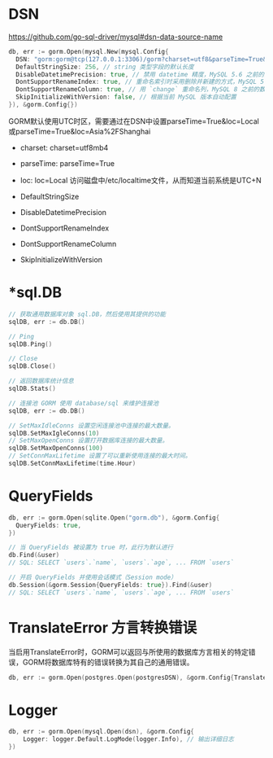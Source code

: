 # DSN

https://github.com/go-sql-driver/mysql#dsn-data-source-name

```go
db, err := gorm.Open(mysql.New(mysql.Config{
  DSN: "gorm:gorm@tcp(127.0.0.1:3306)/gorm?charset=utf8&parseTime=True&loc=Local", // DSN data source name
  DefaultStringSize: 256, // string 类型字段的默认长度
  DisableDatetimePrecision: true, // 禁用 datetime 精度，MySQL 5.6 之前的数据库不支持
  DontSupportRenameIndex: true, // 重命名索引时采用删除并新建的方式，MySQL 5.7 之前的数据库和 MariaDB 不支持重命名索引
  DontSupportRenameColumn: true, // 用 `change` 重命名列，MySQL 8 之前的数据库和 MariaDB 不支持重命名列
  SkipInitializeWithVersion: false, // 根据当前 MySQL 版本自动配置
}), &gorm.Config{})
```

GORM默认使用UTC时区，需要通过在DSN中设置parseTime=True&loc=Local或parseTime=True&loc=Asia%2FShanghai

* charset: charset=utf8mb4
* parseTime: parseTime=True
* loc: loc=Local 访问磁盘中/etc/localtime文件，从而知道当前系统是UTC+N


* DefaultStringSize
* DisableDatetimePrecision
* DontSupportRenameIndex
* DontSupportRenameColumn
* SkipInitializeWithVersion

# *sql.DB
```go
// 获取通用数据库对象 sql.DB，然后使用其提供的功能
sqlDB, err := db.DB()

// Ping
sqlDB.Ping()

// Close
sqlDB.Close()

// 返回数据库统计信息
sqlDB.Stats()
```

```go
// 连接池 GORM 使用 database/sql 来维护连接池
sqlDB, err := db.DB()

// SetMaxIdleConns 设置空闲连接池中连接的最大数量。
sqlDB.SetMaxIgleConns(10)
// SetMaxOpenConns 设置打开数据库连接的最大数量。
sqlDB.SetMaxOpenConns(100)
// SetConnMaxLifetime 设置了可以重新使用连接的最大时间。
sqlDB.SetConnMaxLifetime(time.Hour)
```

# QueryFields
```go
db, err := gorm.Open(sqlite.Open("gorm.db"), &gorm.Config{
  QueryFields: true,
})

// 当 QueryFields 被设置为 true 时，此行为默认进行
db.Find(&user)
// SQL: SELECT `users`.`name`, `users`.`age`, ... FROM `users`

// 开启 QueryFields 并使用会话模式（Session mode）
db.Session(&gorm.Session{QueryFields: true}).Find(&user)
// SQL: SELECT `users`.`name`, `users`.`age`, ... FROM `users`

```

# TranslateError 方言转换错误
当启用TranslateError时，GORM可以返回与所使用的数据库方言相关的特定错误，GORM将数据库特有的错误转换为其自己的通用错误。

```go
db, err := gorm.Open(postgres.Open(postgresDSN), &gorm.Config{TranslateError: true})
```

# Logger
```go
db, err := gorm.Open(mysql.Open(dsn), &gorm.Config{
	Logger: logger.Default.LogMode(logger.Info), // 输出详细日志
})
```
